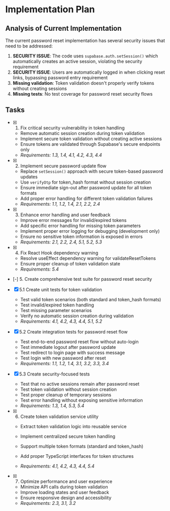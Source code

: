 # Implementation Plan

## Analysis of Current Implementation

The current password reset implementation has several security issues that need to be addressed:

1. **SECURITY ISSUE**: The code uses `supabase.auth.setSession()` which automatically creates an active session, violating the security requirement
2. **SECURITY ISSUE**: Users are automatically logged in when clicking reset links, bypassing password entry requirement
3. **Missing validation**: Token validation doesn't properly verify tokens without creating sessions
4. **Missing tests**: No test coverage for password reset security flows

## Tasks

- [x] 1. Fix critical security vulnerability in token handling

  - Remove automatic session creation during token validation
  - Implement secure token validation without creating active sessions
  - Ensure tokens are validated through Supabase's secure endpoints only
  - _Requirements: 1.3, 1.4, 4.1, 4.2, 4.3, 4.4_

- [x] 2. Implement secure password update flow

  - Replace `setSession()` approach with secure token-based password updates
  - Use `verifyOtp` for token_hash format without session creation
  - Ensure immediate sign-out after password update for all token formats
  - Add proper error handling for different token validation failures
  - _Requirements: 1.1, 1.2, 1.4, 2.1, 2.2, 2.4_

- [x] 3. Enhance error handling and user feedback

  - Improve error messages for invalid/expired tokens
  - Add specific error handling for missing token parameters
  - Implement proper error logging for debugging (development only)
  - Ensure no sensitive token information is exposed in errors
  - _Requirements: 2.1, 2.2, 2.4, 5.1, 5.2, 5.3_

- [x] 4. Fix React Hook dependency warning

  - Resolve useEffect dependency warning for validateResetTokens
  - Ensure proper cleanup of token validation state
  - _Requirements: 5.4_

- [-] 5. Create comprehensive test suite for password reset security

- [x] 5.1 Create unit tests for token validation

  - Test valid token scenarios (both standard and token_hash formats)
  - Test invalid/expired token handling
  - Test missing parameter scenarios
  - Verify no automatic session creation during validation
  - _Requirements: 4.1, 4.2, 4.3, 4.4, 5.1, 5.2_

- [x] 5.2 Create integration tests for password reset flow

  - Test end-to-end password reset flow without auto-login
  - Test immediate logout after password update
  - Test redirect to login page with success message
  - Test login with new password after reset
  - _Requirements: 1.1, 1.2, 1.4, 3.1, 3.2, 3.3, 3.4_

- [x] 5.3 Create security-focused tests

  - Test that no active sessions remain after password reset
  - Test token validation without session creation
  - Test proper cleanup of temporary sessions
  - Test error handling without exposing sensitive information
  - _Requirements: 1.3, 1.4, 5.3, 5.4_

- [x] 6. Create token validation service utility

  - Extract token validation logic into reusable service

  - Implement centralized secure token handling
  - Support multiple token formats (standard and token_hash)
  - Add proper TypeScript interfaces for token structures
  - _Requirements: 4.1, 4.2, 4.3, 4.4, 5.4_

- [x] 7. Optimize performance and user experience

  - Minimize API calls during token validation
  - Improve loading states and user feedback
  - Ensure responsive design and accessibility
  - _Requirements: 2.3, 3.1, 3.2_

